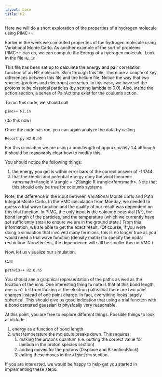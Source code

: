 ```yaml
---
layout: base
title: H2
---
```


Here we will do a short exploration of the properties of a hydrogen
molecule using PIMC++.

Earlier in the week we computed properties of the hydrogen molecule
using Variational Monte Carlo. As another example of the sort of
problems PIMC++ can do, we can compute the Energy of a hydrogen
molecule. Look in the file `H2.in`

This file has been set up to calculate the energy and pair correlation
function of an H2 molecule. Skim through this file. There are a couple
of key differences between this file and the helium file. Notice the way
that two species (protons and electrons) are setup. In this case, we
have set the protons to be classical particles (by setting lambda to
0.0). Also, inside the action section, a series of PairActions exist for
the coulumb action.

To run this code, we should call

    pimc++ H2.in

(do this now)

Once the code has run, you can again analyze the data by calling

    Report.py H2.0.h5

For this simulation we are using a bondlength of approximately 1.4
although it should be reasonably clear how to modify this.

You should notice the following things:

1.  the energy you get is within error bars of the correct answer of
    -1.1744.
2.  that the kinetic and potential energy obey the virial theorem:
    \<amsmath\>\\langle V \\rangle = -2\\langle K \\rangle\</amsmath\>.
    Note that this should only be true for coloumb systems

Note, the difference in the input between Variational Monte Carlo and
Path Integral Monte Carlo. In the VMC calculation from Monday, we needed
to guess a trial wave function and the quality of our result was
dependent on this trial function. In PIMC, the only input is the coloumb
potential (1/r), the bond length of the particles, and the temperature
(which we currently have set sufficiently small to ensure we are in the
ground state.) From this information, we are able to get the exact
result. (Of course, if you were doing a simulation that involved many
fermions, this is no longer true as you would need a trial wave function
(density matrix) to specify the nodal restriction. Nonetheless, the
dependence will still be smaller then in VMC.)

Now, let us visualize our simulation.

Call

    pathvis++ H2.0.h5

You should see a graphical representation of the paths as well as the
location of the ions. One interesting thing to note is that at this bond
length, one can't tell from looking at the electron paths that there are
two point charges instead of one point charge. In fact, everything looks
largely spherical. This should give us good indication that using a
trial function with a bond centered gaussian is physically very
reasonable.

At this point, you are free to explore different things. Possible things
to look at include

1.  energy as a function of bond length
2.  what temperature the molecule breaks down. This requires:
    1.  making the protons quantum (i.e. putting the correct value for
        lambda in the proton species section)
    2.  adding moves for the protons (Displace and BisectionBlock)
    3.  calling these moves in the `Algorithm` section.

If you are interested, we would be happy to help get you started in
implementing these steps.
